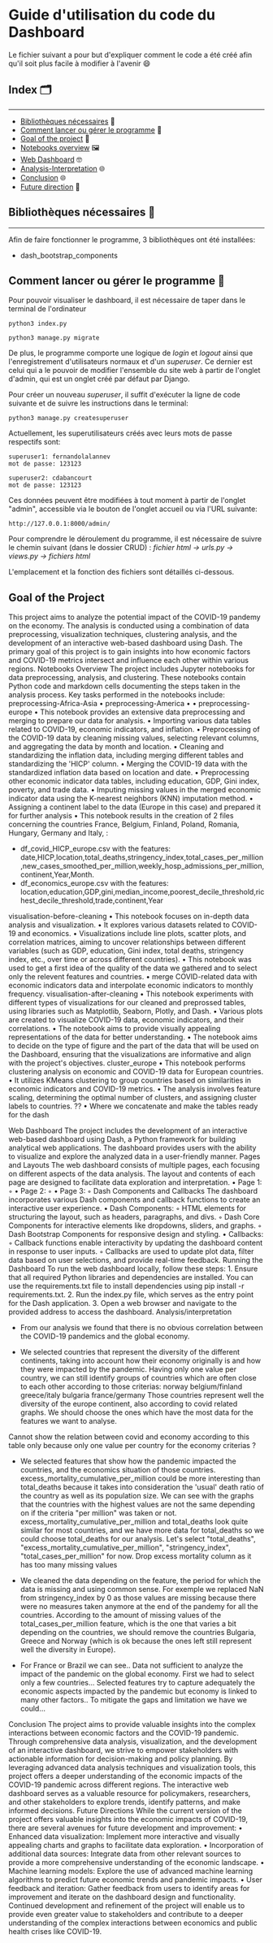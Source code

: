 
# Guide d'utilisation du code du Dashboard

Le fichier suivant a pour but d'expliquer comment le code a été créé afin qu'il soit plus facile à modifier à l'avenir :smile:





## Index :card_index_dividers:
---

- [Bibliothèques nécessaires](#bibliothèques-nécessaires) :blue_book:
- [Comment lancer ou gérer le programme](#comment-lancer-ou-gérer-le-programme) :raised_eyebrow:
- [Goal of the project](#goal-of-the-project) :file_folder:
- [Notebooks overview](#notebooks-overview) :framed_picture:
- [Web Dashboard](#web-dashboard) :nerd_face:
- [Analysis-Interpretation](#analysis-interpretation) :globe_with_meridians:
- [Conclusion](#conclusion) :globe_with_meridians:
- [Future direction](#future-direction)   :arrow_up_small:


## Bibliothèques nécessaires :blue_book:
---
Afin de faire fonctionner le programme, 3 bibliothèques ont été installées:
- dash_bootstrap_components


## Comment lancer ou gérer le programme :raised_eyebrow:
Pour pouvoir visualiser le dashboard, il est nécessaire de taper dans le terminal de l'ordinateur

    python3 index.py

    python3 manage.py migrate

De plus, le programme comporte une logique de *login* et *logout* ainsi que l'enregistrement d'utilisateurs normaux et d'un *superuser*. Ce dernier est celui qui a le pouvoir de modifier l'ensemble du site web à partir de l'onglet d'admin, qui est un onglet créé par défaut par Django. 

Pour créer un nouveau *superuser*, il suffit d'exécuter la ligne de code suivante et de suivre les instructions dans le terminal:

    python3 manage.py createsuperuser

Actuellement, les superutilisateurs créés avec leurs mots de passe respectifs sont:

    superuser1: fernandolalannev
    mot de passe: 123123

    superuser2: cdabancourt
    mot de passe: 123123

Ces données peuvent être modifiées à tout moment à partir de l'onglet "admin", accessible via le bouton de l'onglet accueil ou via l'URL suivante:

    http://127.0.0.1:8000/admin/


Pour comprendre le déroulement du programme, il est nécessaire de suivre le chemin suivant (dans le dossier CRUD) : *fichier html -> urls.py -> views.py -> fichiers html*

L'emplacement et la fonction des fichiers sont détaillés ci-dessous.


## Goal of the Project
This project aims to analyze the potential impact of the COVID-19 pandemy on the economy. The analysis is conducted using a combination of data preprocessing, visualization techniques, clustering analysis, and the development of an interactive web-based dashboard using Dash.
The primary goal of this project is to gain insights into how economic factors and COVID-19 metrics intersect and influence each other within various regions.
Notebooks Overview
The project includes Jupyter notebooks for data preprocessing, analysis, and clustering. These notebooks contain Python code and markdown cells documenting the steps taken in the analysis process. Key tasks performed in the notebooks include:
preprocessing-Africa-Asia
    • 
preprocessing-America
    • 
    • 
preprocessing-europe
    • This notebook provides an extensive data preprocessing and merging to prepare our data for analysis.
    • Importing various data tables related to COVID-19, economic indicators, and inflation.
    • Preprocessing of the COVID-19 data by cleaning missing values, selecting relevant columns, and aggregating the data by month and location.
    • Cleaning and standardizing the inflation data, including merging different tables and standardizing the 'HICP' column.
    • Merging the COVID-19 data with the standardized inflation data based on location and date.
    • Preprocessing other economic indicator data tables, including education, GDP, Gini index, poverty, and trade data.
    • Imputing missing values in the merged economic indicator data using the K-nearest neighbors (KNN) imputation method.
    • Assigning a continent label to the data (Europe in this case) and prepared it for further analysis
    • This notebook results in the creation of 2 files concerning the countries France, Belgium, Finland, Poland, Romania, Hungary, Germany and Italy, :
- df_covid_HICP_europe.csv with the features: date,HICP,location,total_deaths,stringency_index,total_cases_per_million,new_cases_smoothed_per_million,weekly_hosp_admissions_per_million,continent,Year,Month.
- df_economics_europe.csv with the features: location,education,GDP,gini,median_income,poorest_decile_threshold,richest_decile_threshold,trade,continent,Year

visualisation-before-cleaning
    • This notebook focuses on in-depth data analysis and visualization.
    • It explores various datasets related to COVID-19 and economics.
    • Visualizations include line plots, scatter plots, and correlation matrices, aiming to uncover relationships between different variables (such as GDP, education, Gini index, total deaths, stringency index, etc., over time or across different countries).
    • This notebook was used to get a first idea of the quality of the data we gathered and to select only the relevent features and countries.
    •  merge COVID-related data with economic indicators data and interpolate economic indicators to monthly frequency.
visualisation-after-cleaning
    • This notebook experiments with different types of visualizations for our cleaned and preprossed tables, using libraries such as Matplotlib, Seaborn, Plotly, and Dash.
    • Various plots are created to visualize COVID-19 data, economic indicators, and their correlations.
    • The notebook aims to provide visually appealing representations of the data for better understanding.
    • The notebook aims to decide on the type of figure and the part of the data that will be used on the Dashboard, ensuring that the visualizations are informative and align with the project's objectives.
cluster_europe
    • This notebook performs clustering analysis on economic and COVID-19 data for European countries.
    • It utilizes KMeans clustering to group countries based on similarities in economic indicators and COVID-19 metrics.
    • The analysis involves feature scaling, determining the optimal number of clusters, and assigning cluster labels to countries.
??
    • Where we concatenate and make the tables ready for the dash

Web Dashboard
The project includes the development of an interactive web-based dashboard using Dash, a Python framework for building analytical web applications. The dashboard provides users with the ability to visualize and explore the analyzed data in a user-friendly manner.
Pages and Layouts
The web dashboard consists of multiple pages, each focusing on different aspects of the data analysis. The layout and contents of each page are designed to facilitate data exploration and interpretation.
    • Page 1: 
        ◦ 
    • Page 2:
        ◦ 
    • Page 3: 
        ◦ 
Dash Components and Callbacks
The dashboard incorporates various Dash components and callback functions to create an interactive user experience.
    • Dash Components:
        ◦ HTML elements for structuring the layout, such as headers, paragraphs, and divs.
        ◦ Dash Core Components for interactive elements like dropdowns, sliders, and graphs.
        ◦ Dash Bootstrap Components for responsive design and styling.
    • Callbacks:
        ◦ Callback functions enable interactivity by updating the dashboard content in response to user inputs.
        ◦ Callbacks are used to update plot data, filter data based on user selections, and provide real-time feedback.
Running the Dashboard
To run the web dashboard locally, follow these steps:
    1. Ensure that all required Python libraries and dependencies are installed. You can use the requirements.txt file to install dependencies using pip install -r requirements.txt.
    2. Run the index.py file, which serves as the entry point for the Dash application.
    3. Open a web browser and navigate to the provided address to access the dashboard.
Analysis/interpretation 
- From our analysis we found that there is no obvious correlation between the COVID-19 pandemics and the global economy.

- We selected countries that represent the diversity of the different continents, taking into account how their economy originally is and how they were impacted by the pandemic.
Having only one value per country, we can still identify groups of countries which are often close to each other according to those criterias:
norway belgium/finland greece/italy bulgaria france/germany
Those countries represent well the diversity of the europe continent, also according to covid related graphs.
We should choose the ones which have the most data for the features we want to analyse.

Cannot show the relation between covid and economy according to this table only because only one value per country for the economy criterias ?


- We selected features that show how the pandemic impacted the countries, and the economics situation of those countries.
  excess_mortality_cumulative_per_million could be more interesting than total_deaths because it takes into consideration the 'usual' death ratio of the country as well as its population size. We can see with the graphs that the countries with the highest values are not the same depending on if the criteria "per million" was taken or not. 
excess_mortality_cumulative_per_million and total_deaths look quite similar for most countries, and we have more data for total_deaths so we could choose total_deaths for our analysis.
Let's select "total_deaths", "excess_mortality_cumulative_per_million", "stringency_index", "total_cases_per_million" for now.
Drop excess mortality column as it has too many missing values 

- We cleaned the data depending on the feature, the period for which the data is missing and using common sense. For exemple we replaced NaN from stringency_index by 0 as those values are missing because there were no measures taken anymore at the end of the pandemy for all the countries.
According to the amount of missing values of the total_cases_per_million feature, which is the one that varies a bit depending on the countries, we should remove the countries Bulgaria, Greece and Norway (which is ok because the ones left still represent well the diversity in Europe). 


-  For France or Brazil we can see..
Data not sufficient to analyze the impact of the pandemic on the global economy. First we had to select only a few countries...
Selected features try to capture adequately the economic aspects impacted by the pandemic but economy is linked to many other factors..
To mitigate the gaps and limitation we have we could…

Conclusion 
The project aims to provide valuable insights into the complex interactions between economic factors and the COVID-19 pandemic. Through comprehensive data analysis, visualization, and the development of an interactive dashboard, we strive to empower stakeholders with actionable information for decision-making and policy planning.
By leveraging advanced data analysis techniques and visualization tools, this project offers a deeper understanding of the economic impacts of the COVID-19 pandemic across different regions. The interactive web dashboard serves as a valuable resource for policymakers, researchers, and other stakeholders to explore trends, identify patterns, and make informed decisions.
Future Directions
While the current version of the project offers valuable insights into the economic impacts of COVID-19, there are several avenues for future development and improvement:
    • Enhanced data visualization: Implement more interactive and visually appealing charts and graphs to facilitate data exploration.
    • Incorporation of additional data sources: Integrate data from other relevant sources to provide a more comprehensive understanding of the economic landscape.
    • Machine learning models: Explore the use of advanced machine learning algorithms to predict future economic trends and pandemic impacts.
    • User feedback and iteration: Gather feedback from users to identify areas for improvement and iterate on the dashboard design and functionality.
Continued development and refinement of the project will enable us to provide even greater value to stakeholders and contribute to a deeper understanding of the complex interactions between economics and public health crises like COVID-19.
